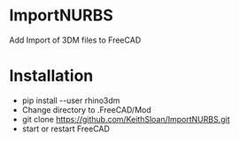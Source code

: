 # ImportNURBS

  Add Import of 3DM files to FreeCAD 

# Installation

 * pip install --user rhino3dm
 * Change directory to .FreeCAD/Mod
 * git clone  https://github.com/KeithSloan/ImportNURBS.git
 * start or restart FreeCAD
